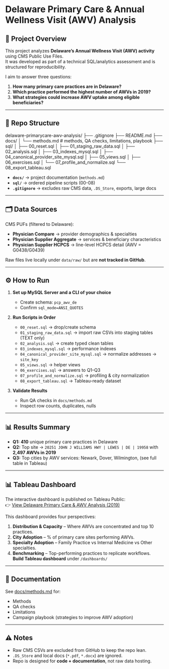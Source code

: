 # Delaware Primary Care & Annual Wellness Visit (AWV) Analysis

## 📌 Project Overview
This project analyzes **Delaware’s Annual Wellness Visit (AWV) activity** using CMS Public Use Files.  
It was developed as part of a technical SQL/analytics assessment and is structured for reproducibility.

I aim to answer three questions:
1. **How many primary care practices are in Delaware?**  
2. **Which practice performed the highest number of AWVs in 2019?**  
3. **What strategies could increase AWV uptake among eligible beneficiaries?**

---

## 📂 Repo Structure

delaware-primarycare-awv-analysis/
├── .gitignore
├── README.md
├── docs/
│ └── methods.md # methods, QA checks, limitations, playbook
├── sql/
│ ├── 00_reset.sql
│ ├── 01_staging_raw_data.sql
│ ├── 02_analysis.sql
│ ├── 03_indexes_mysql.sql
│ ├── 04_canonical_provider_site_mysql.sql
│ ├── 05_views.sql
│ ├── 06_exercises.sql
│ └── 07_profile_and_normalize.sql
└── 08_export_tableau.sql


- **`docs/`** → project documentation (`methods.md`)  
- **`sql/`** → ordered pipeline scripts (00-08)  
- **`.gitignore`** → excludes raw CMS data, `.DS_Store`, exports, large docs  

---

## 🗂️ Data Sources
CMS PUFs (filtered to Delaware):
- **Physician Compare** → provider demographics & specialties  
- **Physician Supplier Aggregate** → services & beneficiary characteristics  
- **Physician Supplier HCPCS** → line-level HCPCS detail (AWV = G0438/G0439)  

Raw files live locally under `data/raw/` but are **not tracked in GitHub**.

---

## ⚙️ How to Run
1. **Set up MySQL Server and a CLI of your choice**  
   - Create schema: `pcp_awv_de`  
   - Confirm `sql_mode=ANSI_QUOTES`

2. **Run Scripts in Order**  
   - `00_reset.sql` → drop/create schema  
   - `01_staging_raw_data.sql` → import raw CSVs into staging tables (TEXT only)  
   - `02_analysis.sql` → create typed clean tables  
   - `03_indexes_mysql.sql` → performance indexes  
   - `04_canonical_provider_site_mysql.sql` → normalize addresses → `site_key`  
   - `05_views.sql` → helper views  
   - `06_exercises.sql` → answers to Q1–Q3  
   - `07_profile_and_normalize.sql` → profiling & city normalization
   - `08_export_tableau.sql` → Tableau-ready dataset  
  

3. **Validate Results**  
   - Run QA checks in `docs/methods.md`  
   - Inspect row counts, duplicates, nulls  

---

## 📊 Results Summary
- **Q1:** **410** unique primary care practices in Delaware  
- **Q2:** Top site → `20251 JOHN J WILLIAMS HWY | LEWES | DE | 19958` with **2,497 AWVs in 2019**  
- **Q3:** Top cities by AWV services: Newark, Dover, Wilmington, (see full table in Tableau)  

---

## 📊 Tableau Dashboard

The interactive dashboard is published on Tableau Public:  
👉 [View Delaware Primary Care & AWV Analysis (2019)](https://public.tableau.com/app/profile/raphael.dibo.epingo.jr/viz/DelawarePrimaryCareAnnualWellnessVisitAnalysis2019/DelawarePrimaryCareAnnualWellnessVisitAnalysis2019)

This dashboard provides four perspectives:
1. **Distribution & Capacity** – Where AWVs are concentrated and top 10 practices.  
2. **City Adoption** – % of primary care sites performing AWVs.  
3. **Specialty Adoption** – Family Practice vs Internal Medicine vs Other specialties.  
4. **Benchmarking** – Top-performing practices to replicate workflows.  
**Build Tableau dashboard** under `/dashboards/`  

---

## 📖 Documentation
See [docs/methods.md](docs/methods.md) for:
- Methods  
- QA checks  
- Limitations  
- Campaign playbook (strategies to improve AWV adoption)  

---

## ⚠️ Notes
- Raw CMS CSVs are excluded from GitHub to keep the repo lean.  
- `.DS_Store` and local docs (`*.pdf`, `*.docx`) are ignored.  
- Repo is designed for **code + documentation**, not raw data hosting.
